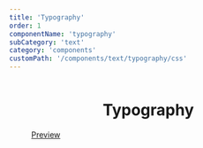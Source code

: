 ```yaml
---
title: 'Typography'
order: 1
componentName: 'typography'
subCategory: 'text'
category: 'components'
customPath: '/components/text/typography/css'
---
```


<div class="if types">
<figure class="if type preview column">
<div class="if example airy light" style="display: flex; align-items:center; justify-content: center;">
<h1 class="if heading larger center">Typography</h1>
</div>
<div class="if toolbox">
<a href="/demos/typography.html"
  class="if preview">
  Preview
</a>
</div>
</figure>
</div>
